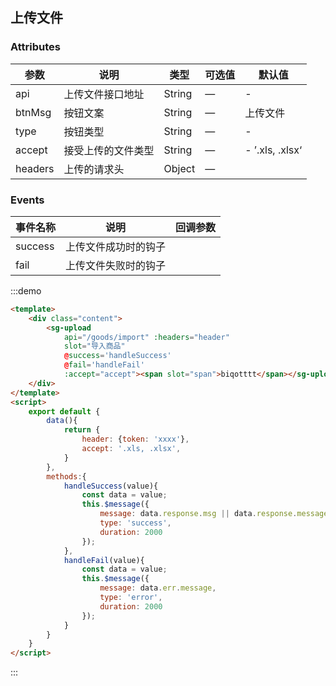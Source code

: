 ## 上传文件

### Attributes

| 参数          | 说明                                                                    | 类型     | 可选值          | 默认值   |
| ------------- | ----------------------------------------------------------------------- | -------- | --------------- | -------- |
| api           | 上传文件接口地址                                                        | String   | —               | -        |
| btnMsg        | 按钮文案                                                                | String   | —               | 上传文件 |
| type          | 按钮类型                                                                | String   | —               | -        |
| accept        | 接受上传的文件类型                                                      | String   | —  | -     ’.xls, .xlsx‘   |
| headers      | 上传的请求头                                                                | Object   | —               |      |

### Events

| 事件名称 | 说明                 | 回调参数 |
| -------- | -------------------- | -------- |
| success  | 上传文件成功时的钩子 |          |
| fail     | 上传文件失败时的钩子 |          |

:::demo

```html
<template>
    <div class="content">
        <sg-upload
            api="/goods/import" :headers="header"
            slot="导入商品"
            @success='handleSuccess'
            @fail='handleFail'
            :accept="accept"><span slot="span">biqotttt</span></sg-upload>
    </div>
</template>
<script>
    export default {
        data(){
            return {
                header: {token: 'xxxx'},
                accept: '.xls, .xlsx',
            }
        },
        methods:{
            handleSuccess(value){
                const data = value;
                this.$message({
                    message: data.response.msg || data.response.message,
                    type: 'success',
                    duration: 2000
                });
            },
            handleFail(value){
                const data = value;
                this.$message({
                    message: data.err.message,
                    type: 'error',
                    duration: 2000
                });
            }
        }
    }
</script>
```

:::
